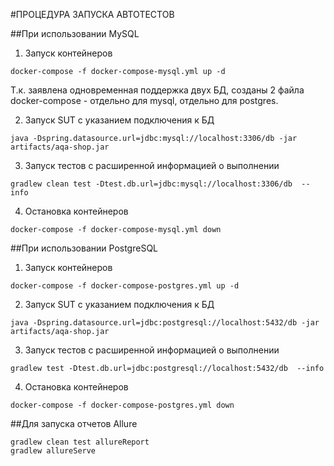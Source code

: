 #ПРОЦЕДУРА ЗАПУСКА АВТОТЕСТОВ

##При использовании MySQL

1. Запуск контейнеров
```
docker-compose -f docker-compose-mysql.yml up -d 
```
Т.к. заявлена одновременная поддержка двух БД, созданы 2 файла docker-compose - отдельно для mysql, отдельно для postgres.

2. Запуск SUT с указанием подключения к БД
```
java -Dspring.datasource.url=jdbc:mysql://localhost:3306/db -jar artifacts/aqa-shop.jar
```
3. Запуск тестов с расширенной информацией о выполнении
```
gradlew clean test -Dtest.db.url=jdbc:mysql://localhost:3306/db  --info
```
4. Остановка контейнеров
```
docker-compose -f docker-compose-mysql.yml down
```


##При использовании PostgreSQL
1. Запуск контейнеров
```
docker-compose -f docker-compose-postgres.yml up -d
```

2. Запуск SUT с указанием подключения к БД
```
java -Dspring.datasource.url=jdbc:postgresql://localhost:5432/db -jar artifacts/aqa-shop.jar
```
3. Запуск тестов с расширенной информацией о выполнении
```
gradlew test -Dtest.db.url=jdbc:postgresql://localhost:5432/db  --info
```
4. Остановка контейнеров
```
docker-compose -f docker-compose-postgres.yml down
```

##Для запуска отчетов Allure
```
gradlew clean test allureReport
gradlew allureServe
```
